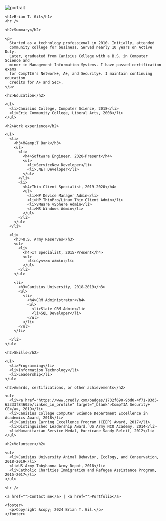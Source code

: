 <!DOCTYPE html>
<html lang="en">
  <head>
    <meta charset="UTF-8" />
    <meta name="viewport" content="width=device-width, initial-scale=1.0" />
    <title>My Resume</title>
  </head>
  <body>
    <img src="https://picsum.photos/200" alt="portrait" />

    <h1>Brian T. Gil</h1>
    <hr />

    <h2>Summary</h2>

    <p>
      Started as a technology professional in 2010. Initially, attended
      community college for business. Served nearly 10 years on Active Duty.
      Later, graduated from Canisius College with a B.S. in Computer Science and
      minor in Management Information Systems. I have passed certification exams
      for CompTIA's Network+, A+, and Security+. I maintain continuing education
      credits for A+ and Sec+.
    </p>

    <h2>Education</h2>

    <ul>
      <li>Canisius College, Computer Science, 2018</li>
      <li>Erie Community College, Liberal Arts, 2008</li>
    </ul>

    <h2>Work experience</h2>

    <ul>
      <li>
        <h3>M&amp;T Bank</h3>
        <ul>
          <li>
            <h4>Software Engineer, 2020-Present</h4>
            <ul>
              <li>ServiceNow Developer</li>
              <li>.NET Developer</li>
            </ul>
          </li>
          <li>
            <h4>Thin Client Specialist, 2019-2020</h4>
            <ul>
              <li>HP Device Manager Admin</li>
              <li>HP ThinPro/Linux Thin Client Admin</li>
              <li>VMWare vSphere Admin</li>
              <li>MS Windows Admin</li>
            </ul>
          </li>
        </ul>
      </li>

      <li>
        <h3>U.S. Army Reserves</h3>
        <ul>
          <li>
            <h4>IT Specialist, 2015-Present</h4>
            <ul>
              <li>System Admin</li>
            </ul>
          </li>
        </ul>

        <li>
          <h3>Canisius University, 2018-2019</h3>
          <ul>
            <li>
              <h4>CRM Administrator</h4>
              <ul>
                <li>Slate CRM Admin</li>
                <li>SQL Developer</li>
              </ul>
            </li>
          </ul>
        </li>

      </li>
    </ul>

    <h2>Skills</h2>

    <ul>
      <li>Programming</li>
      <li>Information Technology</li>
      <li>Leadership</li>
    </ul>

    <h2>Awards, certifications, or other achievements</h2>

    <ul>
      <li><a href="https://www.credly.com/badges/1732f690-9bd0-4f71-83d5-63333f84603e/linked_in_profile" target="_blank">CompTIA Security+ CE</a>, 2019</li>
      <li>Canisius College Computer Science Department Excellence in Academics Award, 2018</li>
      <li>Canisius Earning Excellence Program (CEEP) Award, 2017</li>
      <li>Distinguished Leadership Award, US Army NCO Academy, 2014</li>
      <li>Humanitarian Service Medal, Hurricane Sandy Releif, 2012</li>
    </ul>

    <h2>Volunteer</h2>

    <ul>
      <li>Canisius University Animal Behavior, Ecology, and Conservation, 2018-2019</li>
      <li>US Army Tobyhanna Army Depot, 2018</li>
      <li>Catholic Charities Immigration and Refugee Assistance Program, 2015-2017</li>
    </ul>

    <hr />

    <a href="">Contact me</a> | <a href="">Portfolio</a>

    <footer>
      <p>Copyright &copy; 2024 Brian T. Gil.</p>
    </footer>
  </body>
</html>


<!--
## My favorite sites

### Development

#### Learning

- [W3Schools Online Web Tutorials](https://www.w3schools.com)
- [Eloquent JavaScript](https://eloquentjavascript.net/)
- [Angular](https://angular.dev/)
- [React](https://react.dev/learn)
- [Create React App](https://create-react-app.dev/)
- [Bootstrap · The most popular HTML, CSS, and JS library in the world. (getbootstrap.com)](https://getbootstrap.com/)
- [Tailwind CSS Cheat Sheet](https://nerdcave.com/tailwind-cheat-sheet)
- [Modern SQL: Pivot — Rows to Columns](https://modern-sql.com/use-case/pivot)
- [New-Object PSObject -Property [HashTable] - PowerShell Team](https://devblogs.microsoft.com/powershell/new-object-psobject-property-hashtable/)

#### Free tools

- [When we share, everyone wins – Creative Commons](https://creativecommons.org/)
- [Beautiful Free Images & Pictures | Unsplash](https://unsplash.com/)
- [Simple Icons](https://simpleicons.org/)
- [The best Favicon Generator (completely free) – favicon.io](https://favicon.io/)
- [Coolors – The super fast color palettes generator!](https://coolors.co/)
- [Color Palettes for Designers and Artists - Color Hunt](https://colorhunt.co)
- [Lorem Ipsum - All the facts - Lipsum generator](https://www.lipsum.com/)
- [Lorem Picsum](https://picsum.photos/)
- [Fake API – Dummy User and Todo API – Create Your Own (mocki.io)](https://mocki.io/fake-json-api)
- [StackEdit](https://stackedit.io/app#)
- [POSHGUI](https://poshgui.com/)
- [Let’s Encrypt – Free SSL/TLS Certificates](https://letsencrypt.org/)

#### CMD/Terminal

- [SS64 Command line reference](https://ss64.com/)
- [PowerShell Gallery | Home](https://www.powershellgallery.com/)
- [The Linux Documentation Project (tldp.org)](https://tldp.org/)
- [Advanced Bash-Scripting Guide (tldp.org)](https://tldp.org/LDP/abs/html/index.html)
- [Packages Search – pkgs.org](https://pkgs.org/)
- [vi_cheat_sheet.pdf (albany.edu)](http://www.atmos.albany.edu/daes/atmclasses/atm350/vi_cheat_sheet.pdf)

### Army

- [Common Access Card (CAC) Information for home use (militarycac.com)](https://militarycac.com/)

### Internet freedom

- [Home – NetBlocks](https://netblocks.org/)

## My favorite apps

### Development

- [Git – Downloads](https://git-scm.com/downloads)
- [Visual Studio Code – Code Editing. Redefined](https://code.visualstudio.com/)
- [Postman API Platform | Sign Up for Free](https://www.postman.com/)

### Troubleshooting

- [TeamViewer: The Remote Desktop Software](https://www.teamviewer.com/en-us/)
- [WinDirStat – Windows Directory Statistics](https://windirstat.net/)
- [DiskSavvy – Disk Space Analyzer](https://www.disksavvy.com/)
- [CPU-Z | Softwares | CPUID](https://www.cpuid.com/softwares/cpu-z.html)
- [GPU-Z Graphics Card GPU Information Utility (techpowerup.com)](https://www.techpowerup.com/gpuz/)
- [HWMONITOR | Softwares | CPUID](https://www.cpuid.com/softwares/hwmonitor.html)
- [CCleaner Professional | Try the world’s most trusted PC cleaner, free!](https://www.ccleaner.com/ccleaner)
- [Download Recuva | Recover deleted files, free! (ccleaner.com)](https://www.ccleaner.com/recuva)
- [Windows Sysinternals – Windows Sysinternals | Microsoft Docs](https://docs.microsoft.com/en-us/sysinternals/)
- [balenaEtcher – Flash OS images to SD cards & USB drives](https://www.balena.io/etcher/)

### Benchmarking/Stress Testing

- [CrystalDiskMark – Crystal Dew World (crystalmark.info)](https://crystalmark.info/en/software/crystaldiskmark/)
- [AS SSD Benchmark Download v2.0.7316.34247 (guru3d.com)](https://www.guru3d.com/files-details/as-ssd-benchmark.html)
- [Geekbench 5 – Cross-Platform Benchmark](https://www.geekbench.com/)
- [UNIGINE Benchmarks](https://benchmark.unigine.com/)
- [GIMPS – Free Prime95 software downloads – PrimeNet (mersenne.org)](https://www.mersenne.org/download/)
- [Cinebench – Maxon](https://www.maxon.net/en/cinebench)
- [7-Zip (7-zip.org)](https://www.7-zip.org/)

### Overclocking

- [Afterburner](https://www.msi.com/Landing/afterburner/graphics-cards)

### Security

- [Malware protection. Better than Antivirus | Malwarebytes](https://www.malwarebytes.com)
- [ClamavNet](https://www.clamav.net/)
- [Gpg4win – Secure email and file encryption with GnuPG for Windows](https://www.gpg4win.org/)
- [Free VPN download for your device | Proton VPN](https://protonvpn.com/download)

### Networking

- [Wireshark · Go Deep.](https://www.wireshark.org/)
- [MetaGeek | inSSIDer - Defeat Slow Wi-Fi](https://www.metageek.com/inssider/)
- [Speedtest by Ookla – The Global Broadband Speed Test](https://www.speedtest.net/)

### Office

- [Home | LibreOffice – Free Office Suite – Based on OpenOffice – Compatible with Microsoft](https://www.libreoffice.org/)
- [Split and merge PDF files. Free and open source – PDFsam](https://pdfsam.org/)

### Media

- [Official download of VLC media player, the best Open Source player – VideoLAN](https://www.videolan.org/vlc/)
- [Media Server Downloads | Plex Media Server for Windows, Mac, Linux, FreeBSD and More](https://www.plex.tv/media-server-downloads/#plex-app)
- [HandBrake: Open Source Video Transcoder](https://handbrake.fr/)
- [DVDFab Official Site | World’s Leading Multimedia Solution Provider](https://www.dvdfab.cn/)
- [MakeMKV – Make MKV from Blu-ray and DVD](https://www.makemkv.com/)

### Currently Testing

- [Free-GPGMail/Free-GPGMail: A modification of the Apple Mail plugin for GnuPG encrypted e-mails, so it does not require a support plan. (github.com)](https://github.com/Free-GPGMail/Free-GPGMail)
- [SSH Tunnel – Local and Remote Port Forwarding Explained With Examples – Trackets Blog](https://blog.trackets.com/2014/05/17/ssh-tunnel-local-and-remote-port-forwarding-explained-with-examples.html)
- [SSH port forwarding – Example, command, server config](https://www.ssh.com/ssh/tunneling/example)
- [How to use local and remote SSH port forwarding – TechRepublic](https://www.techrepublic.com/article/how-to-use-local-and-remote-ssh-port-forwarding/)
-->


<!--
# Hello World 👋 

## About me

**briantgil/briantgil** is a ✨ _special_ ✨ repository because its `README.md` (this file) appears on your GitHub profile.

Here are some ideas to get you started:
- 🔭 I’m currently working on ...
- 🌱 I’m currently learning ...
- 👯 I’m looking to collaborate on ...
- 🤔 I’m looking for help with ...
- 💬 Ask me about ...
- 📫 How to reach me: ...
- 😄 Pronouns: ...
- ⚡ Fun fact: ...
-->
